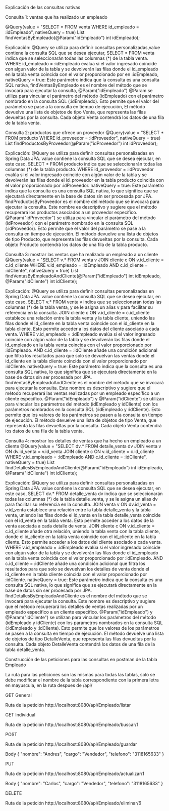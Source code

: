 Explicación de las consultas nativas

Consulta 1: ventas que ha realizado un empleado

@Query(value = "SELECT * FROM venta WHERE id_empleado = :idEmpleado", nativeQuery = true)
List<Venta> findVentasByEmpleado(@Param("idEmpleado") int idEmpleado);

Explicación:  @Query se utiliza para definir consultas personalizadas,value contiene la consulta SQL que se desea ejecutar, SELECT * FROM venta indica que se seleccionarán todas las columnas (*) de la tabla venta.
WHERE id_empleado = :idEmpleado evalua si el valor ingresado coincide con algun valor de la tabla y se devolverán las filas donde el id_empleado en la tabla venta coincida con el valor proporcionado por en :idEmpleado,
nativeQuery = true: Este parámetro indica que la consulta es una consulta SQL nativa,
findVentasByEmpleado es el nombre del método que se invocará para ejecutar la consulta,
@Param("idEmpleado") @Param se utiliza para vincular el parámetro del método (idEmpleado) con el parámetro nombrado en la consulta SQL (:idEmpleado). Esto permite que el valor del parámetro se pase a la consulta en tiempo de ejecución,
El método devuelve una lista de objetos de tipo Venta, que representa las filas devueltas por la consulta. Cada objeto Venta contendrá los datos de una fila de la tabla venta.

Consulta 2: productos que ofrece un proveedor
@Query(value = "SELECT * FROM producto WHERE id_proveedor = :idProveedor", nativeQuery = true)
List<Producto> findProductosByProveedor(@Param("idProveedor") int idProveedor);

Explicación: @Query se utiliza para definir consultas personalizadas en Spring Data JPA.
value contiene la consulta SQL que se desea ejecutar, en este caso, SELECT * FROM producto indica que se seleccionarán todas las columnas (*) de la tabla producto.
WHERE id_proveedor = :idProveedor evalúa si el valor ingresado coincide con algún valor de la tabla y se devolverán las filas donde el id_proveedor en la tabla producto coincida con el valor proporcionado por :idProveedor.
nativeQuery = true: Este parámetro indica que la consulta es una consulta SQL nativa, lo que significa que se ejecutará directamente en la base de datos sin ser procesada por JPA.
findProductosByProveedor es el nombre del método que se invocará para ejecutar la consulta. Este nombre es descriptivo y sugiere que el método recuperará los productos asociados a un proveedor específico.
@Param("idProveedor") se utiliza para vincular el parámetro del método (idProveedor) con el parámetro nombrado en la consulta SQL (:idProveedor). Esto permite que el valor del parámetro se pase a la consulta en tiempo de ejecución.
El método devuelve una lista de objetos de tipo Producto, que representa las filas devueltas por la consulta. Cada objeto Producto contendrá los datos de una fila de la tabla producto.

Consulta 3: mostrar las ventas que ha realizado un empleado a un cliente
@Query(value = "SELECT v.* FROM venta v JOIN cliente c ON v.id_cliente = c.id_cliente WHERE v.id_empleado = :idEmpleado AND c.id_cliente = :idCliente", nativeQuery = true)
List<Venta> findVentasByEmpleadoAndCliente(@Param("idEmpleado") int idEmpleado, @Param("idCliente") int idCliente);

Explicación: @Query se utiliza para definir consultas personalizadas en Spring Data JPA.
value contiene la consulta SQL que se desea ejecutar, en este caso, SELECT v.* FROM venta v indica que se seleccionarán todas las columnas (*) de la tabla venta, y se le asigna un alias v para facilitar su referencia en la consulta.
JOIN cliente c ON v.id_cliente = c.id_cliente establece una relación entre la tabla venta y la tabla cliente, uniendo las filas donde el id_cliente en la tabla venta coincide con el id_cliente en la tabla cliente. Esto permite acceder a los datos del cliente asociado a cada venta.
WHERE v.id_empleado = :idEmpleado evalúa si el valor ingresado coincide con algún valor de la tabla y se devolverán las filas donde el id_empleado en la tabla venta coincida con el valor proporcionado por :idEmpleado.
AND c.id_cliente = :idCliente añade una condición adicional que filtra los resultados para que solo se devuelvan las ventas donde el id_cliente en la tabla cliente coincida con el valor proporcionado por :idCliente.
nativeQuery = true: Este parámetro indica que la consulta es una consulta SQL nativa, lo que significa que se ejecutará directamente en la base de datos sin ser procesada por JPA.
findVentasByEmpleadoAndCliente es el nombre del método que se invocará para ejecutar la consulta. Este nombre es descriptivo y sugiere que el método recuperará las ventas realizadas por un empleado específico a un cliente específico.
@Param("idEmpleado") y @Param("idCliente") se utilizan para vincular los parámetros del método (idEmpleado y idCliente) con los parámetros nombrados en la consulta SQL (:idEmpleado y :idCliente). Esto permite que los valores de los parámetros se pasen a la consulta en tiempo de ejecución.
El método devuelve una lista de objetos de tipo Venta, que representa las filas devueltas por la consulta. Cada objeto Venta contendrá los datos de una fila de la tabla venta.

Consulta 4: mostrar los detalles de ventas que ha hecho un empleado a un cliente
@Query(value = "SELECT dv.* FROM detalle_venta dv JOIN venta v ON dv.id_venta = v.id_venta JOIN cliente c ON v.id_cliente = c.id_cliente WHERE v.id_empleado = :idEmpleado AND c.id_cliente = :idCliente", nativeQuery = true)
List<DetalleVenta> findDetallesByEmpleadoAndCliente(@Param("idEmpleado") int idEmpleado, @Param("idCliente") int idCliente);

Explicación: @Query se utiliza para definir consultas personalizadas en Spring Data JPA.
value contiene la consulta SQL que se desea ejecutar, en este caso, SELECT dv.* FROM detalle_venta dv indica que se seleccionarán todas las columnas (*) de la tabla detalle_venta, y se le asigna un alias dv para facilitar su referencia en la consulta.
JOIN venta v ON dv.id_venta = v.id_venta establece una relación entre la tabla detalle_venta y la tabla venta, uniendo las filas donde el id_venta en la tabla detalle_venta coincide con el id_venta en la tabla venta. Esto permite acceder a los datos de la venta asociada a cada detalle de venta.
JOIN cliente c ON v.id_cliente = c.id_cliente añade otra relación, uniendo la tabla venta con la tabla cliente, donde el id_cliente en la tabla venta coincide con el id_cliente en la tabla cliente. Esto permite acceder a los datos del cliente asociado a cada venta.
WHERE v.id_empleado = :idEmpleado evalúa si el valor ingresado coincide con algún valor de la tabla y se devolverán las filas donde el id_empleado en la tabla venta coincida con el valor proporcionado por :idEmpleado.
AND c.id_cliente = :idCliente añade una condición adicional que filtra los resultados para que solo se devuelvan los detalles de venta donde el id_cliente en la tabla cliente coincida con el valor proporcionado por :idCliente.
nativeQuery = true: Este parámetro indica que la consulta es una consulta SQL nativa, lo que significa que se ejecutará directamente en la base de datos sin ser procesada por JPA.
findDetallesByEmpleadoAndCliente es el nombre del método que se invocará para ejecutar la consulta. Este nombre es descriptivo y sugiere que el método recuperará los detalles de ventas realizadas por un empleado específico a un cliente específico.
@Param("idEmpleado") y @Param("idCliente") se utilizan para vincular los parámetros del método (idEmpleado y idCliente) con los parámetros nombrados en la consulta SQL (:idEmpleado y :idCliente). Esto permite que los valores de los parámetros se pasen a la consulta en tiempo de ejecución.
El método devuelve una lista de objetos de tipo DetalleVenta, que representa las filas devueltas por la consulta. Cada objeto DetalleVenta contendrá los datos de una fila de la tabla detalle_venta.

Construcción de las peticiones para las consultas en postman de la tabla Empleado

La ruta para las peticiones son las mismas para todas las tablas, solo se debe modificar el nombre de la tabla correspondiente con la primera letra en mayuscula, en la ruta despues de /api/

GET General

Ruta de la petición
http://localhost:8080/api/Empleado/listar

GET Individual

Ruta de la petición
http://localhost:8080/api/Empleado/buscar/1

POST

Ruta de la petición
http://localhost:8080/api/Empleado/guardar

Body
{
"nombre": "Andres",
"cargo": "Vendedor",
"telefono": "3118165633"
}

PUT

Ruta de la petición
http://localhost:8080/api/Empleado/actualizar/1

Body
{
"nombre": "Carlos",
"cargo": "Vendedor",
"telefono": "3118165633"
}

DELETE

Ruta de la petición
http://localhost:8080/api/Empleado/eliminar/6

